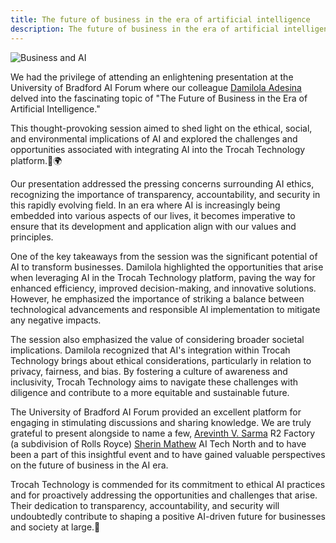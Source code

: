 ```yaml
---
title: The future of business in the era of artificial intelligence
description: The future of business in the era of artificial intelligence
---
```


![Business and AI](https://media.licdn.com/dms/image/D4D12AQGRgqEVHqCnIA/article-cover_image-shrink_600_2000/0/1687447200786?e=1694044800&v=beta&t=JxwtE50AZ7EKFpdolFvHF2DIP5pz6rYx9px7-7uE1Ac "Graphic Credit bradford.ac.uk/management/ai-forum/ by AI Industry Form")

We had the privilege of attending an enlightening presentation at the University of Bradford AI Forum where our colleague [Damilola Adesina](https://www.linkedin.com/in/ACoAACmTTzwB-MLchYVICdfew7PJ9jVdsBrhV94?lipi=urn%3Ali%3Apage%3Acompanies_company_posts_index%3Bb8a23f4d-4dd7-4f76-98e4-263065e45dda) delved into the fascinating topic of "The Future of Business in the Era of Artificial Intelligence."

This thought-provoking session aimed to shed light on the ethical, social, and environmental implications of AI and explored the challenges and opportunities associated with integrating AI into the Trocah Technology platform.🚀🌍

Our presentation addressed the pressing concerns surrounding AI ethics, recognizing the importance of transparency, accountability, and security in this rapidly evolving field. In an era where AI is increasingly being embedded into various aspects of our lives, it becomes imperative to ensure that its development and application align with our values and principles.

One of the key takeaways from the session was the significant potential of AI to transform businesses. Damilola highlighted the opportunities that arise when leveraging AI in the Trocah Technology platform, paving the way for enhanced efficiency, improved decision-making, and innovative solutions. However, he emphasized the importance of striking a balance between technological advancements and responsible AI implementation to mitigate any negative impacts.

The session also emphasized the value of considering broader societal implications. Damilola recognized that AI's integration within Trocah Technology brings about ethical considerations, particularly in relation to privacy, fairness, and bias. By fostering a culture of awareness and inclusivity, Trocah Technology aims to navigate these challenges with diligence and contribute to a more equitable and sustainable future.

The University of Bradford AI Forum provided an excellent platform for engaging in stimulating discussions and sharing knowledge. We are truly grateful to present alongside to name a few, [Arevinth V. Sarma](https://www.linkedin.com/in/arevinth?miniProfileUrn=urn%3Ali%3Afs_miniProfile%3AACoAABsWinwBj_NZhKCeeuEbw8TwICcSa92ssEY&lipi=urn%3Ali%3Apage%3Ad_flagship3_pulse_read%3BhJS9aw2JRwqJ2drf%2B2XpWw%3D%3D) R2 Factory (a subdivision of Rolls Royce) [Sherin Mathew](https://www.linkedin.com/in/sherin-ai?miniProfileUrn=urn%3Ali%3Afs_miniProfile%3AACoAAAT--v4BHOfGGUKC-0VGLA9H7I_3VWKMQk8&lipi=urn%3Ali%3Apage%3Ad_flagship3_pulse_read%3BhJS9aw2JRwqJ2drf%2B2XpWw%3D%3D) AI Tech North and to have been a part of this insightful event and to have gained valuable perspectives on the future of business in the AI era.

Trocah Technology is commended for its commitment to ethical AI practices and for proactively addressing the opportunities and challenges that arise. Their dedication to transparency, accountability, and security will undoubtedly contribute to shaping a positive AI-driven future for businesses and society at large.🌟
